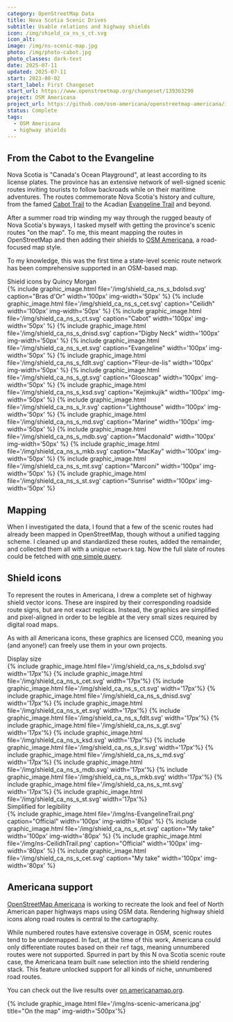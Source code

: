 ```yaml
---
category: OpenStreetMap Data
title: Nova Scotia Scenic Drives
subtitle: Usable relations and highway shields
icon: /img/shield_ca_ns_s_ct.svg
icon_alt: 
image: /img/ns-scenic-map.jpg
photo: /img/photo-cabot.jpg
photo_classes: dark-text
date: 2025-07-11
updated: 2025-07-11
start: 2023-08-02
start_label: First Changeset
start_url: https://www.openstreetmap.org/changeset/139363290
project: OSM Americana
project_url: https://github.com/osm-americana/openstreetmap-americana/issues/911
status: Complete
tags:
  - OSM Americana
  - highway shields
---
```

## From the Cabot to the Evangeline
Nova Scotia is "Canada's Ocean Playground", at least according to its license plates. The province has an extensive network of well-signed scenic routes inviting tourists to follow backroads while on their maritime adventures. The routes commemorate Nova Scotia's history and culture, from the famed [Cabot Trail](https://en.wikipedia.org/wiki/Cabot_Trail) to the Acadian [Evangeline Trail](https://en.wikipedia.org/wiki/Evangeline_Trail) and beyond.

After a summer road trip winding my way through the rugged beauty of Nova Scotia's byways, I tasked myself with getting the province's scenic routes "on the map". To me, this meant mapping the routes in OpenStreetMap and then adding their shields to [OSM Americana](https://americanamap.org), a road-focused map style.

To my knowledge, this was the first time a state-level scenic route network has been comprehensive supported in an OSM-based map.

<div class="graphic-group graphic-background">
<div class="graphic-title">Shield icons by Quincy Morgan</div>
{% include graphic_image.html file='/img/shield_ca_ns_s_bdolsd.svg' caption="Bras d'Or" width='100px' img-width='50px' %}
{% include graphic_image.html file='/img/shield_ca_ns_s_cet.svg' caption="Ceilidh" width='100px' img-width='50px' %}
{% include graphic_image.html file='/img/shield_ca_ns_s_ct.svg' caption="Cabot" width='100px' img-width='50px' %}
{% include graphic_image.html file='/img/shield_ca_ns_s_dnisd.svg' caption="Digby Neck" width='100px' img-width='50px' %}
{% include graphic_image.html file='/img/shield_ca_ns_s_et.svg' caption="Evangeline" width='100px' img-width='50px' %}
{% include graphic_image.html file='/img/shield_ca_ns_s_fdlt.svg' caption="Fleur-de-lis" width='100px' img-width='50px' %}
{% include graphic_image.html file='/img/shield_ca_ns_s_gt.svg' caption="Glooscap" width='100px' img-width='50px' %}
{% include graphic_image.html file='/img/shield_ca_ns_s_ksd.svg' caption="Kejimkujik" width='100px' img-width='50px' %}
{% include graphic_image.html file='/img/shield_ca_ns_s_lr.svg' caption="Lighthouse" width='100px' img-width='50px' %}
{% include graphic_image.html file='/img/shield_ca_ns_s_md.svg' caption="Marine" width='100px' img-width='50px' %}
{% include graphic_image.html file='/img/shield_ca_ns_s_mdb.svg' caption="Macdonald" width='100px' img-width='50px' %}
{% include graphic_image.html file='/img/shield_ca_ns_s_mkb.svg' caption="MacKay" width='100px' img-width='50px' %}
{% include graphic_image.html file='/img/shield_ca_ns_s_mt.svg' caption="Marconi" width='100px' img-width='50px' %}
{% include graphic_image.html file='/img/shield_ca_ns_s_st.svg' caption="Sunrise" width='100px' img-width='50px' %}
</div>

## Mapping

When I investigated the data, I found that a few of the scenic routes had already been mapped in OpenStreetMap, though without a unified tagging scheme. I cleaned up and standardized these routes, added the remainder, and collected them all with a unique `network` tag. Now the full slate of routes could be fetched with [one simple query](https://overpass-ultra.us/#run&m=6.02/45.1682/-63.1248&q=NoewrgLgXAVgziAdgXWBAlgWwKbmgNgAZkBuAKDICdsAbYAIkWwgHcRKBregXnoGEAglAByAZSij6pCngAEAc1yYSQA).

## Shield icons

To represent the routes in Americana, I drew a complete set of highway shield vector icons. These are inspired by their corresponding roadside route signs, but are not exact replicas. Instead, the graphics are simplified and pixel-aligned in order to be legible at the very small sizes required by digital road maps.

As with all Americana icons, these graphics are licensed CC0, meaning you (and anyone!) can freely use them in your own projects.

<div class="graphic-group graphic-background">
<div class="graphic-title">Display size</div>
{% include graphic_image.html file='/img/shield_ca_ns_s_bdolsd.svg' width='17px'%}
{% include graphic_image.html file='/img/shield_ca_ns_s_cet.svg' width='17px'%}
{% include graphic_image.html file='/img/shield_ca_ns_s_ct.svg' width='17px'%}
{% include graphic_image.html file='/img/shield_ca_ns_s_dnisd.svg' width='17px'%}
{% include graphic_image.html file='/img/shield_ca_ns_s_et.svg' width='17px'%}
{% include graphic_image.html file='/img/shield_ca_ns_s_fdlt.svg' width='17px'%}
{% include graphic_image.html file='/img/shield_ca_ns_s_gt.svg' width='17px'%}
{% include graphic_image.html file='/img/shield_ca_ns_s_ksd.svg' width='17px'%}
{% include graphic_image.html file='/img/shield_ca_ns_s_lr.svg' width='17px'%}
{% include graphic_image.html file='/img/shield_ca_ns_s_md.svg' width='17px'%}
{% include graphic_image.html file='/img/shield_ca_ns_s_mdb.svg' width='17px'%}
{% include graphic_image.html file='/img/shield_ca_ns_s_mkb.svg' width='17px'%}
{% include graphic_image.html file='/img/shield_ca_ns_s_mt.svg' width='17px'%}
{% include graphic_image.html file='/img/shield_ca_ns_s_st.svg' width='17px'%}
</div>

<div class="graphic-group graphic-background">
<div class="graphic-title">Simplified for legibility</div>
{% include graphic_image.html file='/img/ns-EvangelineTrail.png' caption="Official" width='100px' img-width='80px' %}
{% include graphic_image.html file='/img/shield_ca_ns_s_et.svg' caption="My take" width='100px' img-width='80px' %}
{% include graphic_image.html file='/img/ns-CeilidhTrail.png' caption="Official" width='100px' img-width='80px' %}
{% include graphic_image.html file='/img/shield_ca_ns_s_cet.svg' caption="My take" width='100px' img-width='80px' %}
</div>

## Americana support

[OpenStreetMap Americana](https://americanamap.org) is working to recreate the look and feel of North American paper highways maps using OSM data. Rendering highway shield icons along road routes is central to the cartography.

While numbered routes have extensive coverage in OSM, scenic routes tend to be undermapped. In fact, at the time of this work, Americana could only differentiate routes based on their `ref` tags, meaning unnumbered routes were not supported. Spurred in part by this N ova Scotia scenic route case, the Americana team built `name` selection into the shield rendering stack. This feature unlocked support for all kinds of niche, unnumbered road routes.

You can check out the live results over [on americanamap.org](https://americanamap.org/#map=12.29/45.64218/-61.4356).

{% include graphic_image.html file='/img/ns-scenic-americana.jpg' title="On the map" img-width='500px'%}

